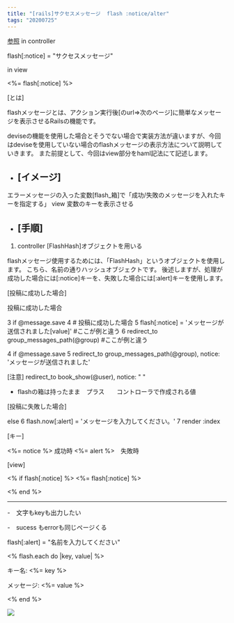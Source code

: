 ```yaml
---
title: "[rails]サクセスメッセージ  flash :notice/alter"
tags: "20200725"
---
```


[参照](https://pikawaka.com/rails/flash)
in controller

flash[:notice] = "サクセスメッセージ"

in view

&lt;%= flash[:notice] %>

[とは]

flashメッセージとは、アクション実行後[のurl=>次のページ]に簡単なメッセージを表示させるRailsの機能です。

deviseの機能を使用した場合とそうでない場合で実装方法が違いますが、今回はdeviseを使用していない場合のflashメッセージの表示方法について説明していきます。
また前提として、今回はview部分をhaml記法にて記述します。

-   ## [イメージ]

エラーメッセージの入った変数[flash_箱]で「成功/失敗のメッセージを入れたキーを指定する」
view 変数のキーを表示させる

-   ## [手順]

1.  controller [FlashHash]オブジェクトを用いる

flashメッセージ使用するためには、「FlashHash」というオブジェクトを使用します。
こちら、名前の通りハッシュオブジェクトです。
後述しますが、処理が成功した場合には[:notice]キーを、失敗した場合には[:alert]キーを使用します。

[投稿に成功した場合]

投稿に成功した場合

3   if @message.save
4     # 投稿に成功した場合
5     flash[:notice] = 'メッセージが送信されました[value]'  #ここが例と違う
6     redirect_to group_messages_path(@group) #ここが例と違う

4    if @message.save
5      redirect_to group_messages_path(@group), notice: 'メッセージが送信されました'

[注意]
redirect_to book_show(@user), notice: "  "

-   flashの箱は持ったまま　プラス　　コントローラで作成される値

[投稿に失敗した場合]

else
6      flash.now[:alert] = 'メッセージを入力してください。'
7      render :index

[キー]

&lt;%= notice %> 成功時
&lt;%= alert %>　失敗時

[view]

&lt;% if flash[:notice] %>
	&lt;%= flash[:notice] %>

&lt;% end %>

* * *

\-　文字もkeyも出力したい

\-　sucess もerrorも同じページくる

flash[:alert] = "名前を入力してください"

&lt;% flash.each do |key, value| %>

  <p>キー名: <%= key %><p>
  <p>メッセージ: <%= value %><p>
<% end %>

![](2020-07-25-20-45-48.png)
